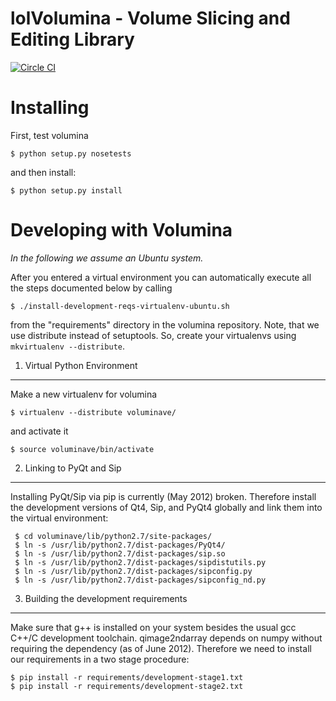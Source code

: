 lol**Volumina** - Volume Slicing and Editing Library
=============================================

[![Circle CI](https://circleci.com/gh/ilastik/volumina.svg?style=svg)](https://circleci.com/gh/ilastik/volumina)

Installing
==========
First, test volumina

    $ python setup.py nosetests

and then install:

    $ python setup.py install

Developing with Volumina
========================

*In the following we assume an Ubuntu system.*

After you entered a virtual environment you can automatically execute all the steps documented below by calling

    $ ./install-development-reqs-virtualenv-ubuntu.sh

from the "requirements" directory in the volumina repository. Note, that we use distribute instead of setuptools.
So, create your virtualenvs using `mkvirtualenv --distribute`.

1. Virtual Python Environment
-----------------------------

Make a new virtualenv for volumina

    $ virtualenv --distribute voluminave/

and activate it

    $ source voluminave/bin/activate


2. Linking to PyQt and Sip 
--------------------------

Installing PyQt/Sip via pip is currently (May 2012) broken. Therefore
install the development versions of Qt4, Sip, and PyQt4 globally and
link them into the virtual environment: 

     $ cd voluminave/lib/python2.7/site-packages/ 
     $ ln -s /usr/lib/python2.7/dist-packages/PyQt4/
     $ ln -s /usr/lib/python2.7/dist-packages/sip.so
     $ ln -s /usr/lib/python2.7/dist-packages/sipdistutils.py
     $ ln -s /usr/lib/python2.7/dist-packages/sipconfig.py
     $ ln -s /usr/lib/python2.7/dist-packages/sipconfig_nd.py


3. Building the development requirements
----------------------------------------
Make sure that g++ is installed on your system besides the usual gcc C++/C development toolchain. qimage2ndarray depends on numpy without requiring the dependency (as of June 2012). Therefore we need to install our requirements in a two stage procedure:

    $ pip install -r requirements/development-stage1.txt
    $ pip install -r requirements/development-stage2.txt

